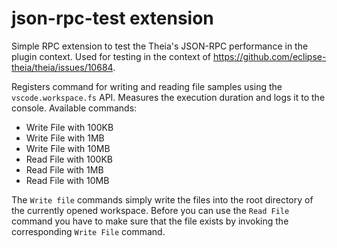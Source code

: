 # json-rpc-test extension

Simple RPC extension to test the Theia's JSON-RPC performance in the plugin context.
Used for testing in the context of https://github.com/eclipse-theia/theia/issues/10684.

Registers command for writing and reading file samples using the `vscode.workspace.fs` API.
Measures the execution duration and logs it to the console.
Available commands:

- Write File with 100KB
- Write File with 1MB
- Write File with 10MB
- Read File with 100KB
- Read File with 1MB
- Read File with 10MB

The `Write file` commands simply write the files into the root directory of the currently opened workspace.
Before you can use the `Read File` command you have to make sure that the file exists by invoking the corresponding `Write File` command.
